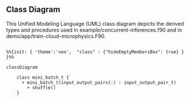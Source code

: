 Class Diagram
-------------
This Unified Modeling Language (UML) class diagram depicts the derived types and procedures used in example/concurrent-inferences.f90 and in demo/app/train-cloud-microphysics.F90.

```mermaid

%%{init: { 'theme':'neo',  "class" : {"hideEmptyMembersBox": true} } }%%

classDiagram

    class mini_batch_t {
      + mini_batch_t(input_output_pairs(:) : input_output_pair_t)
	    + shuffle()
    }
